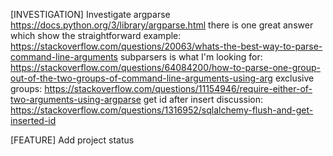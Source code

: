 [INVESTIGATION] Investigate argparse
    https://docs.python.org/3/library/argparse.html
    there is one great answer which show the straightforward example:
        https://stackoverflow.com/questions/20063/whats-the-best-way-to-parse-command-line-arguments
    subparsers is what I'm looking for:
        https://stackoverflow.com/questions/64084200/how-to-parse-one-group-out-of-the-two-groups-of-command-line-arguments-using-arg
    exclusive groups:
        https://stackoverflow.com/questions/11154946/require-either-of-two-arguments-using-argparse
    get id after insert discussion:
        https://stackoverflow.com/questions/1316952/sqlalchemy-flush-and-get-inserted-id

[FEATURE] Add project status
